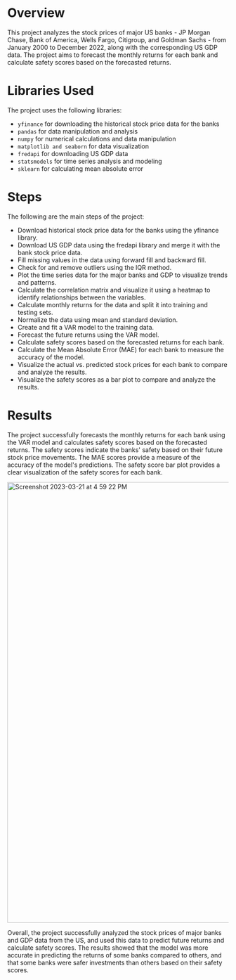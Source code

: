 # Overview
This project analyzes the stock prices of major US banks - JP Morgan Chase, Bank of America, Wells Fargo, Citigroup, and Goldman Sachs - from January 2000 to December 2022, along with the corresponding US GDP data. The project aims to forecast the monthly returns for each bank and calculate safety scores based on the forecasted returns.

# Libraries Used
The project uses the following libraries:

- `yfinance` for downloading the historical stock price data for the banks
- `pandas` for data manipulation and analysis
- `numpy` for numerical calculations and data manipulation
- `matplotlib and seaborn` for data visualization
- `fredapi` for downloading US GDP data
- `statsmodels` for time series analysis and modeling
- `sklearn` for calculating mean absolute error

# Steps
The following are the main steps of the project:

- Download historical stock price data for the banks using the yfinance library.
- Download US GDP data using the fredapi library and merge it with the bank stock price data.
- Fill missing values in the data using forward fill and backward fill.
- Check for and remove outliers using the IQR method.
- Plot the time series data for the major banks and GDP to visualize trends and patterns.
- Calculate the correlation matrix and visualize it using a heatmap to identify relationships between the variables.
- Calculate monthly returns for the data and split it into training and testing sets.
- Normalize the data using mean and standard deviation.
- Create and fit a VAR model to the training data.
- Forecast the future returns using the VAR model.
- Calculate safety scores based on the forecasted returns for each bank.
- Calculate the Mean Absolute Error (MAE) for each bank to measure the accuracy of the model.
- Visualize the actual vs. predicted stock prices for each bank to compare and analyze the results.
- Visualize the safety scores as a bar plot to compare and analyze the results.

# Results
The project successfully forecasts the monthly returns for each bank using the VAR model and calculates safety scores based on the forecasted returns. The safety scores indicate the banks' safety based on their future stock price movements. The MAE scores provide a measure of the accuracy of the model's predictions. The safety score bar plot provides a clear visualization of the safety scores for each bank.

<img width="1003" alt="Screenshot 2023-03-21 at 4 59 22 PM" src="https://user-images.githubusercontent.com/49270107/227018651-68eb82de-348a-4107-8237-bdecffabb95f.png">


Overall, the project successfully analyzed the stock prices of major banks and GDP data from the US, and used this data to predict future returns and calculate safety scores. The results showed that the model was more accurate in predicting the returns of some banks compared to others, and that some banks were safer investments than others based on their safety scores.
